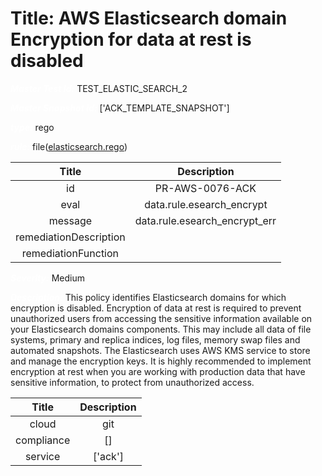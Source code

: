 



# Title: AWS Elasticsearch domain Encryption for data at rest is disabled


***<font color="white">Master Test Id:</font>*** TEST_ELASTIC_SEARCH_2

***<font color="white">Master Snapshot Id:</font>*** ['ACK_TEMPLATE_SNAPSHOT']

***<font color="white">type:</font>*** rego

***<font color="white">rule:</font>*** file([elasticsearch.rego])  
  
  
  
  

|Title|Description|
| :---: | :---: |
|id|PR-AWS-0076-ACK|
|eval|data.rule.esearch_encrypt|
|message|data.rule.esearch_encrypt_err|
|remediationDescription||
|remediationFunction||


***<font color="white">Severity:</font>*** Medium

***<font color="white">Description:</font>*** This policy identifies Elasticsearch domains for which encryption is disabled. Encryption of data at rest is required to prevent unauthorized users from accessing the sensitive information available on your Elasticsearch domains components. This may include all data of file systems, primary and replica indices, log files, memory swap files and automated snapshots. The Elasticsearch uses AWS KMS service to store and manage the encryption keys. It is highly recommended to implement encryption at rest when you are working with production data that have sensitive information, to protect from unauthorized access.  
  
  

|Title|Description|
| :---: | :---: |
|cloud|git|
|compliance|[]|
|service|['ack']|



[elasticsearch.rego]: https://github.com/prancer-io/prancer-compliance-test/tree/master/aws/ack/elasticsearch.rego
